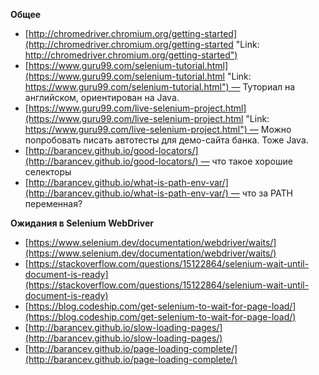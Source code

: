 **Общее**

- [http://chromedriver.chromium.org/getting-started](http://chromedriver.chromium.org/getting-started "Link: http://chromedriver.chromium.org/getting-started")﻿
- ﻿[https://www.guru99.com/selenium-tutorial.html](https://www.guru99.com/selenium-tutorial.html "Link: https://www.guru99.com/selenium-tutorial.html") — ﻿Туториал на английском, ориентирован на Java.﻿
- [https://www.guru99.com/live-selenium-project.html](https://www.guru99.com/live-selenium-project.html "Link: https://www.guru99.com/live-selenium-project.html") — ﻿Можно попробовать писать автотесты для демо-сайта ﻿банка. Тоже Java.
- [http://barancev.github.io/good-locators/](http://barancev.github.io/good-locators/) — что такое хорошие селекторы
- [http://barancev.github.io/what-is-path-env-var/](http://barancev.github.io/what-is-path-env-var/) — что за PATH переменная? 

**Ожидания в Selenium WebDriver**

- [https://www.selenium.dev/documentation/webdriver/waits/](https://www.selenium.dev/documentation/webdriver/waits/)﻿﻿
- [https://stackoverflow.com/questions/15122864/selenium-wait-until-document-is-ready](https://stackoverflow.com/questions/15122864/selenium-wait-until-document-is-ready)
- [https://blog.codeship.com/get-selenium-to-wait-for-page-load/](https://blog.codeship.com/get-selenium-to-wait-for-page-load/)
- [http://barancev.github.io/slow-loading-pages/](http://barancev.github.io/slow-loading-pages/)
- [http://barancev.github.io/page-loading-complete/](http://barancev.github.io/page-loading-complete/)